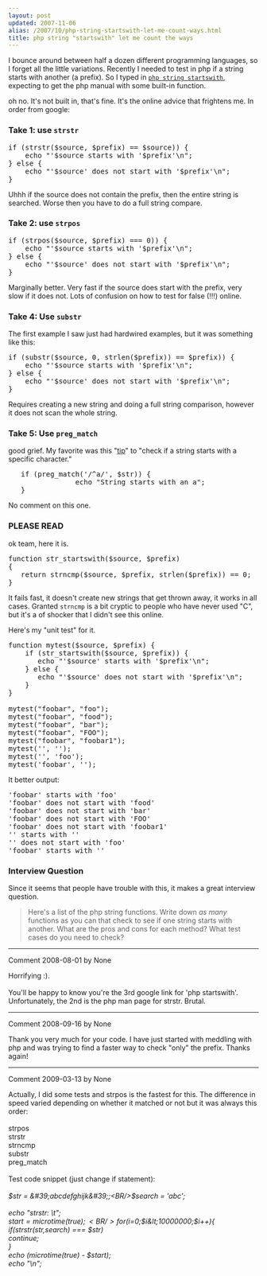 ```yaml
---
layout: post
updated: 2007-11-06
alias: /2007/10/php-string-startswith-let-me-count-ways.html
title: php string "startswith" let me count the ways
---
```

<p>I bounce around between half a dozen different programming languages, so I forget all the little variations.  Recently I needed to test in php if a string starts with another (a prefix).  So I typed in <code><a href="http://www.google.com?q=php+string+startswith">php string startswith</a></code>, expecting to get the php manual with some built-in function.</p>

<p>oh no.  It's not built in, that's fine.  It's the online advice that frightens me.  In order from google:</p>

<h3> Take 1: use <code>strstr</code></h3>

<pre>
if (strstr($source, $prefix) == $source)) &#123;
    echo "'$source starts with '$prefix'\n";
&#125; else &#123;
    echo "'$source' does not start with '$prefix'\n";
&#125;
</pre>

<p>Uhhh if the source does not contain the prefix, then the entire string is searched.  Worse then you have to do a full string compare.</p>

<h3> Take 2:  use <code>strpos</code></h3>

<pre>
if (strpos($source, $prefix) === 0)) &#123;
    echo "'$source starts with '$prefix'\n";
&#125; else &#123;
    echo "'$source' does not start with '$prefix'\n";
&#125;
</pre>
<p> Marginally better.  Very fast if the source does start with the prefix, very slow if it does not.   Lots of confusion on how to test for false (!!!) online.</p>

<h3> Take 4: Use <code>substr</code></h3>

<p> The first example I saw just had hardwired examples, but it was something like this:</p>
<pre>
if (substr($source, 0, strlen($prefix)) == $prefix)) &#123;
    echo "'$source starts with '$prefix'\n";
&#125; else &#123;
    echo "'$source' does not start with '$prefix'\n";
&#125;
</pre>
<p> Requires creating a new string and doing a full string comparison, however it does not scan the whole string.</p>

<h3> Take 5: Use <code>preg_match</code></h3>

<p>good grief.  My favorite was this "<a href="http://www.tiplib.com/152/check-if-string-starts-character">tip</a>" to "check if a string starts with a specific character."</p>
<pre>
   if (preg_match('/^a/', $str)) &#123;
                echo "String starts with an a";
   &#125;
</pre>

<p>No comment on this one.</p>

<h3>PLEASE READ</h3>
<p>ok team, here it is.</p>

<pre>
function str_startswith($source, $prefix)
&#123;
   return strncmp($source, $prefix, strlen($prefix)) == 0;
&#125;
</pre>

<p>It fails fast, it doesn't create new strings that get thrown away, it works in all cases.  Granted <code>strncmp</code> is a bit cryptic to people who have never used "C", but it's a of shocker that I didn't see this online.</p>

<p>Here's my "unit test" for it.</p>

<pre>
function mytest($source, $prefix) &#123;
    if (str_startswith($source, $prefix)) &#123;
       echo "'$source' starts with '$prefix'\n";
    &#125; else &#123;
       echo "'$source' does not start with '$prefix'\n";
    &#125;
&#125;

mytest("foobar", "foo");
mytest("foobar", "food");
mytest("foobar", "bar");
mytest("foobar", "FOO");
mytest("foobar", "foobar1");
mytest('', '');
mytest('', 'foo');
mytest('foobar', '');
</pre>

<p>It better output:</p>
<pre>
'foobar' starts with 'foo'
'foobar' does not start with 'food'
'foobar' does not start with 'bar'
'foobar' does not start with 'FOO'
'foobar' does not start with 'foobar1'
'' starts with ''
'' does not start with 'foo'
'foobar' starts with ''
</pre>

<h3> Interview Question </h3>

<p>Since it seems that people have trouble with this, it makes a great interview question. </p>

<blockquote>
Here's a list of the php string functions.  Write down <i>as many</i> functions as you can that check to see if one string starts with another.  What are the pros and cons for each method?  What test cases do you need to check?  
</blockquote>

*****
Comment 2008-08-01 by None

Horrifying :).<BR/><BR/>You'll be happy to know you're the 3rd google link for 'php startswith'.  Unfortunately, the 2nd is the php man page for strstr.  Brutal.


*****
Comment 2008-09-16 by None

Thank you very much for your code. I have just started with meddling with php and was trying to find a faster way to check "only" the prefix. Thanks again!


*****
Comment 2009-03-13 by None

Actually, I did some tests and strpos is the fastest for this. The difference in speed varied depending on whether it matched or not but it was always this order:<BR/><BR/>strpos<BR/>strstr<BR/>strncmp<BR/>substr<BR/>preg_match<BR/><BR/>Test code snippet (just change if statement):<BR/><I><BR/>$str = &#39;abcdefghijk&#39;;<BR/>$search = &#39;abc&#39;;<BR/><BR/>echo &quot;strstr: \t&quot;;<BR/>$start = microtime(true);<BR/>for($i=0;$i&lt;10000000;$i++)&#123;<BR/>        if(strstr($str,$search) === $str)<BR/>                continue;<BR/>&#125;<BR/>echo (microtime(true) - $start);<BR/>echo &quot;\n&quot;;<BR/></I>
